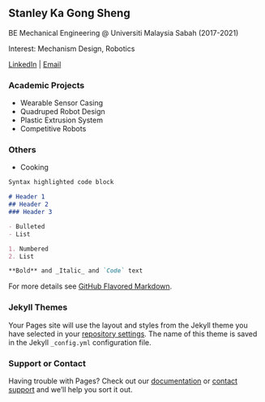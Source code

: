 ## Stanley Ka Gong Sheng 

BE Mechanical Engineering @ Universiti Malaysia Sabah (2017-2021)

Interest: Mechanism Design, Robotics

[LinkedIn](https://www.linkedin.com/in/stanley-ka-gong-sheng-b975a9139/) | [Email](stanleysheng97@gmail.com)

### Academic Projects
- Wearable Sensor Casing
- Quadruped Robot Design
- Plastic Extrusion System
- Competitive Robots

### Others
- Cooking

```markdown
Syntax highlighted code block

# Header 1
## Header 2
### Header 3

- Bulleted
- List

1. Numbered
2. List

**Bold** and _Italic_ and `Code` text

```

For more details see [GitHub Flavored Markdown](https://guides.github.com/features/mastering-markdown/).

### Jekyll Themes

Your Pages site will use the layout and styles from the Jekyll theme you have selected in your [repository settings](https://github.com/stanleyishere/sgska.github.io/settings/pages). The name of this theme is saved in the Jekyll `_config.yml` configuration file.

### Support or Contact

Having trouble with Pages? Check out our [documentation](https://docs.github.com/categories/github-pages-basics/) or [contact support](https://support.github.com/contact) and we’ll help you sort it out.
